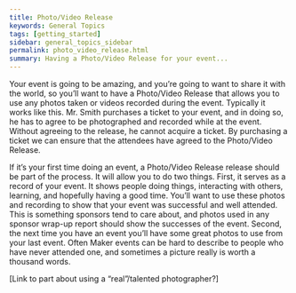 ```yaml
---
title: Photo/Video Release
keywords: General Topics
tags: [getting_started]
sidebar: general_topics_sidebar
permalink: photo_video_release.html
summary: Having a Photo/Video Release for your event...
---
```



Your event is going to be amazing, and you’re going to want to share it with the world, so you’ll want to have a Photo/Video Release that allows you to use any photos taken or videos recorded during the event. Typically it works like this. Mr. Smith purchases a ticket to your event, and in doing so, he has to agree to be photographed and recorded while at the event. Without agreeing to the release, he cannot acquire a ticket. By purchasing a ticket we can ensure that the attendees have agreed to the Photo/Video Release.

If it’s your first time doing an event, a Photo/Video Release release should be part of the process. It will allow you to do two things. First, it serves as a record of your event. It shows people doing things, interacting with others, learning, and hopefully having a good time. You’ll want to use these photos and recording to show that your event was successful and well attended. This is something sponsors tend to care about, and photos used in any sponsor wrap-up report should show the successes of the event. Second, the next time you have an event you’ll have some great photos to use from your last event. Often Maker events can be hard to describe to people who have never attended one, and sometimes a picture really is worth a thousand words.

[Link to part about using a “real”/talented photographer?]

